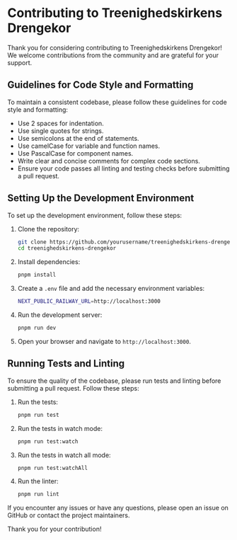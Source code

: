 # Contributing to Treenighedskirkens Drengekor

Thank you for considering contributing to Treenighedskirkens Drengekor! We welcome contributions from the community and are grateful for your support.

## Guidelines for Code Style and Formatting

To maintain a consistent codebase, please follow these guidelines for code style and formatting:

- Use 2 spaces for indentation.
- Use single quotes for strings.
- Use semicolons at the end of statements.
- Use camelCase for variable and function names.
- Use PascalCase for component names.
- Write clear and concise comments for complex code sections.
- Ensure your code passes all linting and testing checks before submitting a pull request.

## Setting Up the Development Environment

To set up the development environment, follow these steps:

1. Clone the repository:
   ```bash
   git clone https://github.com/yourusername/treenighedskirkens-drengekor.git
   cd treenighedskirkens-drengekor
   ```

2. Install dependencies:
   ```bash
   pnpm install
   ```

3. Create a `.env` file and add the necessary environment variables:
   ```bash
   NEXT_PUBLIC_RAILWAY_URL=http://localhost:3000
   ```

4. Run the development server:
   ```bash
   pnpm run dev
   ```

5. Open your browser and navigate to `http://localhost:3000`.

## Running Tests and Linting

To ensure the quality of the codebase, please run tests and linting before submitting a pull request. Follow these steps:

1. Run the tests:
   ```bash
   pnpm run test
   ```

2. Run the tests in watch mode:
   ```bash
   pnpm run test:watch
   ```

3. Run the tests in watch all mode:
   ```bash
   pnpm run test:watchAll
   ```

4. Run the linter:
   ```bash
   pnpm run lint
   ```

If you encounter any issues or have any questions, please open an issue on GitHub or contact the project maintainers.

Thank you for your contribution!
